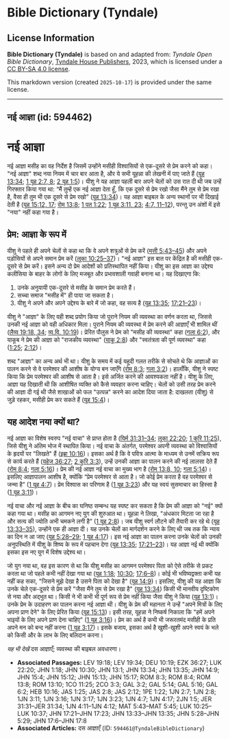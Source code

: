 # Bible Dictionary (Tyndale)

## License Information

**Bible Dictionary (Tyndale)** is based on and adapted from: _Tyndale Open Bible Dictionary_, [Tyndale House Publishers](https://tyndaleopenresources.com/), 2023, which is licensed under a [CC BY-SA 4.0 license](https://creativecommons.org/licenses/by-sa/4.0/legalcode.en).

This markdown version (created `2025-10-17`) is provided under the same license.



--------------------------------

## नई आज्ञा (id: 594462)

नई आज्ञा
========

नई आज्ञा मसीह का वह निर्देश है जिसमें उन्होंने मसीही विश्वासियों से एक\-दूसरे से प्रेम करने को कहा। "नई आज्ञा" शब्द नया नियम में चार बार आता है, और ये सभी यूहन्ना की लेखनी में पाए जाते हैं ([यूह 13:34](https://ref.ly/John13:34); [1 यूह 2:7, 8](https://ref.ly/1John2:7); [2 यूह 1:5](https://ref.ly/2John1:5))। यीशु ने यह आज्ञा पहली बार अपने चेलों को उस रात दी थी जब उन्हें गिरफ्तार किया गया था: “मैं तुम्हें एक नई आज्ञा देता हूँ, कि एक दूसरे से प्रेम रखो जैसा मैंने तुम से प्रेम रखा है, वैसा ही तुम भी एक दूसरे से प्रेम रखो” ([यूह 13:34](https://ref.ly/John13:34))। यह आज्ञा बाइबल के अन्य स्थानों पर भी दिखाई देती है ([यूह 15:12, 17](https://ref.ly/John15:12); [रोम 13:8](https://ref.ly/Rom13:8); [1 पत 1:22](https://ref.ly/1Pet1:22); [1 यूह 3:11, 23](https://ref.ly/1John3:11); [4:7, 11–12](https://ref.ly/1John4:7)), परन्तु उन अंशों में इसे "नया" नहीं कहा गया है।

प्रेम: आज्ञा के रूप में
-----------------------

यीशु ने पहले ही अपने चेलों से कहा था कि वे अपने शत्रुओं से प्रेम करें ([मत्ती 5:43–45](https://ref.ly/Matt5:43-Matt5:45)) और अपने पड़ोसियों से अपने समान प्रेम करें ([लूका 10:25–37](https://ref.ly/Luke10:25-Luke10:37))। "नई आज्ञा" इस बात पर केंद्रित है की मसीही एक\-दूसरे से प्रेम करें। इसने अन्य दो प्रेम आदेशों को प्रतिस्थापित नहीं किया। यीशु का इस आज्ञा का उद्देश्य कलीसिया के बाहर के लोगों के लिए मजबूत और प्रभावशाली गवाही बनाना था। यह दिखाएगा कि:

1. उनके अनुयायी एक\-दूसरे से मसीह के समान प्रेम करते हैं।
2. सच्चा समाज "मसीह में" ही पाया जा सकता है।
3. यीशु ने अपने और अपने उद्देश्य के बारे में जो कहा, वह सत्य है ([यूह 13:35](https://ref.ly/John13:35); [17:21–23](https://ref.ly/John17:21-John17:23))।

यीशु ने "आज्ञा" के लिए वही शब्द प्रयोग किया जो पुराने नियम की व्यवस्था का वर्णन करता था, जिससे उनकी नई आज्ञा को वही अधिकार मिला। पुराने नियम की व्यवस्था में प्रेम करने की आज्ञाएँ भी शामिल थीं ([लैव्य 19:18, 34](https://ref.ly/Lev19:18); [व्य.वि. 10:19](https://ref.ly/Deut10:19))। प्रेरित पौलुस ने प्रेम को "मसीह की व्यवस्था" कहा ([गला 6:2](https://ref.ly/Gal6:2)), और याकूब ने प्रेम की आज्ञा को "राजकीय व्यवस्था" ([याकू 2:8](https://ref.ly/Jas2:8)) और "स्वतंत्रता की पूर्ण व्यवस्था" कहा ([1:25](https://ref.ly/Jas1:25); [2:12](https://ref.ly/Jas2:12))।

शब्द "आज्ञा" का अन्य अर्थ भी था। यीशु के समय में कई यहूदी गलत तरीके से सोचते थे कि आज्ञाओं का पालन करने से वे परमेश्वर की आशीष के योग्य बन जाएँगे ([रोम 8:3](https://ref.ly/Rom8:3); [गला 3:2](https://ref.ly/Gal3:2))। हालाँकि, यीशु ने स्पष्ट किया कि प्रेम परमेश्वर की आशीष से आता है। इसे अर्जित करने की आवश्यकता नहीं है। यीशु के लिए, आज्ञा यह दिखाती थी कि आशीषित व्यक्ति को कैसे व्यवहार करना चाहिए। चेलों को उसी तरह प्रेम करने की आज्ञा दी गई थी जैसे शाखाओं को फल "उत्पन्न" करने का आदेश दिया जाता है: दाखलता (यीशु) से जुड़े रहकर, मसीही प्रेम कर सकते हैं ([यूह 15:4](https://ref.ly/John15:4))।

यह आदेश नया क्यों था?
---------------------

नई आज्ञा का विशेष स्वरुप "नई वाचा" से प्राप्त होता है ([यिर्म 31:31–34](https://ref.ly/Jer31:31-Jer31:34); [लूका 22:20](https://ref.ly/Luke22:20); [1 कुरि 11:25](https://ref.ly/1Cor11:25)), जिसे यीशु ने अंतिम भोज में स्थापित किया। नई वाचा के अंतर्गत, परमेश्वर अपनी व्यवस्था को विश्वासियों के हृदयों पर "लिखते" हैं ([इब्रा 10:16](https://ref.ly/Heb10:16))। इसका अर्थ है कि वे पवित्र आत्मा के माध्यम से उनमें सक्रिय रूप से कार्य करते हैं ([यहेज 36:27](https://ref.ly/Ezek36:27); [2 कुरि 3:3](https://ref.ly/2Cor3:3)), उन्हें उनकी आज्ञा का पालन करने की नई लालसा देते हैं ([रोम 8:4](https://ref.ly/Rom8:4); [गला 5:16](https://ref.ly/Gal5:16))। प्रेम की नई आज्ञा नई वाचा का मुख्य भाग है ([रोम 13:8, 10](https://ref.ly/Rom13:8); [गला 5:14](https://ref.ly/Gal5:14))। इसलिए आज्ञापालन आशीष है, क्योंकि “प्रेम परमेश्वर से आता है। जो कोई प्रेम करता है वह परमेश्वर से जन्मा है” ([1 यूह 4:7](https://ref.ly/1John4:7))। प्रेम विश्वास का परिणाम है ([1 यूह 3:23](https://ref.ly/1John3:23)) और यह स्वयं सुसमाचार का हिस्सा है ([1 यूह 3:11](https://ref.ly/1John3:11))।

नई वाचा और नई आज्ञा के बीच का घनिष्ठ सम्बन्ध यह स्पष्ट कर सकता है कि प्रेम की आज्ञा को "नई" क्यों कहा गया था। मसीह का आगमन नए युग की शुरुआत था। यूहन्ना ने लिखा, "अंधकार मिटता जा रहा है और सत्य की ज्योति अभी चमकने लगी है” ([1 यूह 2:8](https://ref.ly/1John2:8))। जब यीशु स्वर्ग लौटने की तैयारी कर रहे थे ([यूह 13:33–35](https://ref.ly/John13:33-John13:35)), उन्होंने एक ही आज्ञा दी। यह उनके चेलों का मार्गदर्शन करने के लिए थी जब तक कि न्याय का दिन न आ जाए ([यूह 5:28–29](https://ref.ly/John5:28-John5:29); [1 यूह 4:17](https://ref.ly/1John4:17))। इस नई आज्ञा का पालन करना उनके चेलों को उनकी अनुपस्थिति में यीशु के शिष्य के रूप में पहचान देगा ([यूह 13:35](https://ref.ly/John13:35); [17:21–23](https://ref.ly/John17:21-John17:23))। यह आज्ञा नई थी क्योंकि इसका इस नए युग में विशेष उद्देश्य था।

जो युग नया था, वह इस कारण से था कि यीशु मसीह का आगमन परमेश्वर पिता को ऐसे तरीके से प्रकट करता था जो पहले कभी नहीं देखा गया था ([यूह 1:18](https://ref.ly/John1:18); [10:30](https://ref.ly/John10:30); [17:6–8](https://ref.ly/John17:6-John17:8))। कोई भी भविष्यद्वक्ता कभी यह नहीं कह सका, "जिसने मुझे देखा है उसने पिता को देखा है" ([यूह 14:9](https://ref.ly/John14:9))। इसलिए, यीशु की यह आज्ञा कि उनके चेले एक\-दूसरे से प्रेम करें "जैसा मैंने तुम से प्रेम रखा है" ([यूह 13:34](https://ref.ly/John13:34)) किसी भी मानवीय दृष्टिकोण से नया और अद्भुत था। किसी ने भी कभी भी पूर्ण रूप से प्रेम नहीं किया जैसा यीशु ने किया ([यूह 13:1](https://ref.ly/John13:1))। उनके प्रेम के उदाहरण का पालन करना नई आज्ञा थी। यीशु के प्रेम की महानता ने उन्हें "अपने मित्रों के लिए अपना प्राण देने" के लिए प्रेरित किया ([यूह 15:13](https://ref.ly/John15:13))। इसी तरह, यूहन्ना ने निष्कर्ष निकाला कि "हमें अपने भाइयों के लिए अपने प्राण देना चाहिए" ([1 यूह 3:16](https://ref.ly/1John3:16))। प्रेम का अर्थ है कभी भी जरूरतमंद मसीही के प्रति अपने मन को बन्द नहीं करना ([1 यूह 3:17](https://ref.ly/1John3:17))। इसके बजाय, इसका अर्थ है खुशी\-खुशी अपने स्वयं के भले को किसी और के लाभ के लिए बलिदान करना।

*यह भी देखें* दस आज्ञाएँ; व्यवस्था की बाइबल अवधारणा।

* **Associated Passages:** LEV 19:18; LEV 19:34; DEU 10:19; EZK 36:27; LUK 22:20; JHN 1:18; JHN 10:30; JHN 13:1; JHN 13:34; JHN 13:35; JHN 14:9; JHN 15:4; JHN 15:12; JHN 15:13; JHN 15:17; ROM 8:3; ROM 8:4; ROM 13:8; ROM 13:10; 1CO 11:25; 2CO 3:3; GAL 3:2; GAL 5:14; GAL 5:16; GAL 6:2; HEB 10:16; JAS 1:25; JAS 2:8; JAS 2:12; 1PE 1:22; 1JN 2:7; 1JN 2:8; 1JN 3:11; 1JN 3:16; 1JN 3:17; 1JN 3:23; 1JN 4:7; 1JN 4:17; 2JN 1:5; JER 31:31–JER 31:34; 1JN 4:11–1JN 4:12; MAT 5:43–MAT 5:45; LUK 10:25–LUK 10:37; JHN 17:21–JHN 17:23; JHN 13:33–JHN 13:35; JHN 5:28–JHN 5:29; JHN 17:6–JHN 17:8
* **Associated Articles:** दस आज्ञाएँ (ID: `594461@TyndaleBibleDictionary`)

